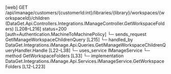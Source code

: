[web] GET /api/imanage/customers/{customerId:int}/libraries/{library}/workspaces/{workspaceId}/children  (DataGet.Api.Controllers.Integrations.IManageController.GetWorkspaceFolders)  [L208–L216] status=200 [auth=Authentication.MachineToMachinePolicy]
  └─ sends_request GetIManageWorkspaceChildrenQuery [L215]
    └─ handled_by DataGet.Integrations.iManage.Api.Queries.GetIManageWorkspaceChildrenQueryHandler.Handle [L22–L38]
      └─ uses_service IManageService
        └─ method GetWorkspaceFolders [L33]
          └─ implementation DataGet.Integrations.iManage.Api.Services.IManageService.GetWorkspaceFolders [L12-L223]

